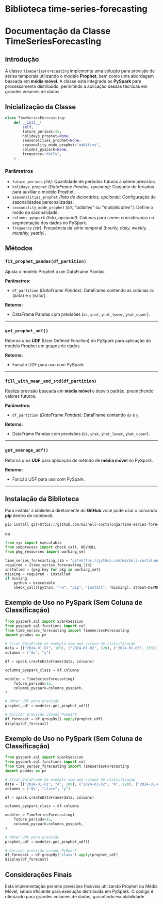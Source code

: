 # Biblioteca time-series-forecasting

# Documentação da Classe TimeSeriesForecasting

## Introdução
A classe `TimeSeriesForecasting` implementa uma solução para previsão de séries temporais utilizando o modelo **Prophet**, bem como uma abordagem baseada em **média móvel**. A classe está integrada ao **PySpark** para processamento distribuído, permitindo a aplicação dessas técnicas em grandes volumes de dados.

## Inicialização da Classe

```python
class TimeSeriesForecasting:
    def __init__(
        self,
        future_periods=15,
        holidays_prophet=None,
        seasonalities_prophet=None,
        seasonality_mode_prophet="additive",
        columns_pyspark=None,
        frequency="daily",
    )
```

### Parâmetros
- `future_periods` *(int)*: Quantidade de períodos futuros a serem previstos.
- `holidays_prophet` *(DataFrame Pandas, opcional)*: Conjunto de feriados para auxiliar o modelo Prophet.
- `seasonalities_prophet` *(lista de dicionários, opcional)*: Configuração de sazonalidades personalizadas.
- `seasonality_mode_prophet` *(str, "additive" ou "multiplicative")*: Define o modo da sazonalidade.
- `columns_pyspark` *(lista, opcional)*: Colunas para serem consideradas na segmentação dos dados no PySpark.
- `frequency` *(str)*: Frequência da série temporal (*hourly, daily, weekly, monthly, yearly*).

## Métodos

### `fit_prophet_pandas(df_partition)`

Ajusta o modelo Prophet a um DataFrame Pandas.

**Parâmetros:**
- `df_partition` *(DataFrame Pandas)*: DataFrame contendo as colunas `ds` (data) e `y` (valor).

**Retorno:**
- DataFrame Pandas com previsões (`ds`, `yhat`, `yhat_lower`, `yhat_upper`).

---

### `get_prophet_udf()`

Retorna uma **UDF** (User Defined Function) do PySpark para aplicação do modelo Prophet em grupos de dados.

**Retorno:**
- Função UDF para uso com PySpark.

---

### `fill_with_mean_and_std(df_partition)`

Realiza previsão baseada em **média móvel** e desvio padrão, preenchendo valores futuros.

**Parâmetros:**
- `df_partition` *(DataFrame Pandas)*: DataFrame contendo `ds` e `y`.

**Retorno:**
- DataFrame Pandas com previsões (`ds`, `yhat`, `yhat_lower`, `yhat_upper`).

---

### `get_average_udf()`

Retorna uma **UDF** para aplicação do método de **média móvel** no PySpark.

**Retorno:**
- Função UDF para uso com PySpark.

---

## Instalação da Biblioteca

Para instalar a biblioteca diretamente do **GitHub** você pode usar o comando **pip** dentro do notebook.

```python
pip install git+https://github.com/michell-costalonga/time-series-forecasting
```

ou

```python
from sys import executable
from subprocess import check_call, DEVNULL
from pkg_resources import working_set

time_series_forecasting_lib = "git+https://github.com/michell-costalonga/time-series-forecasting"
required = {time_series_forecasting_lib}
installed = {pkg.key for pkg in working_set}
missing = required - installed
if missing:
    python = executable
    check_call([python, "-m", "pip", "install", *missing], stdout=DEVNULL)
```

## Exemplo de Uso no PySpark (Sem Coluna de Classificação)

```python
from pyspark.sql import SparkSession
from pyspark.sql.functions import col
from time_series_forecasting import TimeSeriesForecasting
import pandas as pd

# Criar DataFrame de exemplo sem uma coluna de classificação
data = [("2024-01-01", 100), ("2024-01-02", 120), ("2024-01-03", 130)]
columns = ["ds", "y"]

df = spark.createDataFrame(data, columns)

columns_pyspark_class = df.columns

modeler = TimeSeriesForecasting(
    future_periods=15, 
    columns_pyspark=columns_pyspark,
)

# Obter UDF para previsão
prophet_udf = modeler.get_prophet_udf()

# Aplicar previsão usando PySpark
df_forecast = df.groupBy().apply(prophet_udf)
display(df_forecast)
```

## Exemplo de Uso no PySpark (Sem Coluna de Classificação)

```python
from pyspark.sql import SparkSession
from pyspark.sql.functions import col
from time_series_forecasting import TimeSeriesForecasting
import pandas as pd

# Criar DataFrame de exemplo com uma coluna de classificação
data = [("2024-01-01", "A", 100), ("2024-01-02", "A", 120), ("2024-01-03", "A", 130)]
columns = ["ds", "class", "y"]

df = spark.createDataFrame(data, columns)

columns_pyspark_class = df.columns

modeler = TimeSeriesForecasting(
    future_periods=15, 
    columns_pyspark=columns_pyspark,
)

# Obter UDF para previsão
prophet_udf = modeler.get_prophet_udf()

# Aplicar previsão usando PySpark
df_forecast = df.groupBy("class").apply(prophet_udf)
display(df_forecast)
```


## Considerações Finais
Esta implementação permite previsões flexíveis utilizando Prophet ou Média Móvel, sendo eficiente para execução distribuída em PySpark.
O código é otimizado para grandes volumes de dados, garantindo escalabilidade.

